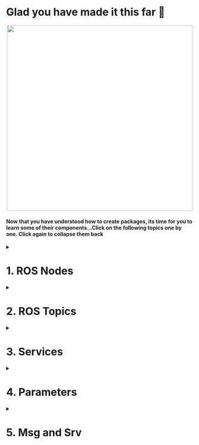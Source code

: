 <!--http://wiki.ros.org/ROS/Tutorials/UnderstandingNodes<br>
http://wiki.ros.org/ROS/Tutorials/UnderstandingTopics<br>
http://wiki.ros.org/ROS/Tutorials/UnderstandingServicesParams<br>
http://wiki.ros.org/ROS/Tutorials/CreatingMsgAndSrv<br>
-->
# Glad you have made it this far :tada:

<p align="center">
  <img width=500 src="https://media4.giphy.com/media/hWkg5NRbpwW9yIDV3r/100.webp?cid=ecf05e47su1z5s8b2z4ef0zr0e0mlnlkn103ea5es3jdai7k&rid=100.webp&ct=g">
  </p>
  
#### Now that you have understood how to create packages, its time for you to learn some of their components...Click on the following topics one by one. Click again to collapse them back
<details>
  <summary><h1>1. ROS Nodes</h1></summary>
  
A node is nothing but an executable file inside a ROS package. It makes use of topics and services to communicate with the other nodes which are inside the same or different package.

Here is a real life analogy.
## A mobile robot controlled by a camera
#### Let’s start with a standard robotics application which involves a mobile robot and a camera. The robot has 3 ROS packages (from low to high level):
- [**Camera package: processes images and give useful info and commands to the robot**](https://github.com/AMC-IITBHU/ROS-Summer-Camp-22/edit/main/Week%201/Subpart%202/README.md#nodes-for-the-camera-package)
- [**Motion planning package: monitors and controls the robot trajectory**](https://github.com/AMC-IITBHU/ROS-Summer-Camp-22/edit/main/Week%201/Subpart%202/README.md#nodes-for-the-motion-planning-package)
- [**Hardware control package: directly controls the hardware (wheels and other actuators)**](https://github.com/AMC-IITBHU/ROS-Summer-Camp-22/edit/main/Week%201/Subpart%202/README.md#nodes-for-the-hardware-control-package)
<br>
<p align="center">
  <img src="https://user-images.githubusercontent.com/77807055/168066267-42738370-7e45-4af4-8a57-3d8c89db3613.jpg">
  </p>
<br>
Let’s now fill in those packages with useful nodes which will be responsible for the execution of the program.

### Nodes for the camera package
The camera package will handle a camera as an independent unit. We need a driver for the camera, to be able to program it, and get frames from it. Then we also need a program that will take those frames and do some image processing work.
<br>
<p align="center">
  <img src="https://user-images.githubusercontent.com/77807055/168075161-248b8e63-5f16-4eb2-aa0e-682968d3741f.jpg">
</p>
<br>
  
All those programs in blue are nodes. Each node is launched separately. First you will launch the driver, and then the image processing node. **The nodes will then communicate using ROS communication functionalities**, for example topics, services and actions.
<br><br>

### Nodes for the motion planning package
In this package you can expect to have a motion planning node, which will compute motion planning for any given robot. We can also add a path correction node, which role is to modify the motion planning due to external factors.
<br>
<p align="center">
  <img src="https://user-images.githubusercontent.com/77807055/168075873-68bd5600-1f63-4784-b218-c993fb4de865.jpg">
  </p>
<br>
Next step is to make the two nodes in different packages communicate each other.

Let’s link the image processing node to the path correction node. The image processing node will analyze frames coming from the camera and will send an analysis of the environment to the path correction node. This ROS node will then be able to notify the motion planning node.

### Nodes for the hardware control package
Hardware control package, as an independent unit, will control the hardware of the robot. That can be wheels, a robotic arm joints, or anything else.

We’ll find some drivers to control the motors. The drivers are controlled from the main control loop node. And let’s say that the position data coming from the motor encoders is sent back to the control loop for more precise control. This data is also published by a state publisher node.
<br>
<p align="center">
  <img src="https://user-images.githubusercontent.com/77807055/168076263-d2b984f9-b26b-4001-a7b0-b58432432d4a.jpg">
  </p>
<br>
The motion planning node from the motion planning package will send computed trajectories to the main control loop node, inside the hardware control package.

The hardware state of the robot is published, and both the motion planning and path correction nodes are receiving it. Thus, the motion planning can be dynamically changed thanks to the hardware or camera data.

### But, what's the point of writing multiple nodes when you can jot down all of the code in a single file? Well, there are some reasons...
* Splitting the code into multiple nodes helps faster debugging and helps in organising them better.
* ROS nodes are not internally linked. They communicate only through topics and services. So, if one node crashes, others are safe.
* There are some client libraries available in ROS such as roscpp and rospy that allow nodes written in different languages (C++/ Python) to communicate. So, your are no more bounded to write all your code in a single programming language.

## Hell of theoretical stuff, isn't it?
<p align="center">
  <img width=500 src="https://media0.giphy.com/media/LTYT5GTIiAMBa/giphy.webp?cid=ecf05e47ema8hvix956qus7ss40s392hbyyetc7myruj6pjb&rid=giphy.webp&ct=g">
  </p>
  
#### Well then, back to technical stuff. Hit that button👇 to learn how to run a node and get info about one:
* [Understanding ROS Nodes](http://wiki.ros.org/ROS/Tutorials/UnderstandingNodes)<br>
#### In the subpart 3, you will learn how to write a node.
</details>

<details>
  <summary><h1>2. ROS Topics</h1></summary>
  
**A topic is a named bus over which nodes exchange messages**.
  
## Our first publisher
  Let's understand ROS topics through a real world analogy of radio transmitter and receiver. Suppose we have one radio transmitter. It will send some data on a given frequency, say 98.7 frequency, so you know that if you want to receive music from the radio station, you need to connect your device to “98.7”.

  You can see the green box here, 98.7, as a ROS topic, and **the radio transmitter is a publisher** of this topic. So for this case, a data stream is sent over the 98.7 topic.
<br>
  <p align="center">
    <img src="https://user-images.githubusercontent.com/77807055/168092995-7addc220-8c2d-4f50-969b-2b0e403169a0.jpg">
  </p>
  <br>
  
## Time to add some subscribers
  Suppose, your phone receives messages from the 98.7 topic. **Your phone is then a subscriber of the topic**. But for that, your phone must be able to decode the type of message that the radio transmitter is sending, apart from being on the right frequency. If it is sending AM signal, your phone should decode it. That’s why **both the publisher and subscriber must send messages with the same data structure**.

  So we have our radio transmitter and the phone, both using AM signals. They respectively publish and subscribe to the 98.7 topic.
  <br>
  <p align="center">
    <img src="https://user-images.githubusercontent.com/77807055/168093045-2d9daad5-1844-4a1c-a8e5-bbe18faf9b05.jpg">
  </p>
  <br>
  
## Multiple subscribers for one topic
What if you also want to listen to the radio station from your car? You just need to connect your car to the 98.7 radio. Your car should also be able to decode AM signal.
  <br>
  <p align="center">
    <img src="https://user-images.githubusercontent.com/77807055/168093110-3734e565-fcac-438a-9ffe-0cddc1be553c.jpg">
  </p>
  <br>
  
With ROS, **you can have multiple subscribers for the same topic**. A subscriber is not aware of the other subscribers and publisher. It only knows it is receiving data from the 98.7 topic. Thus, we can say that **subscribers are anonymous.**
  
## Multiple publishers for one topic
**You can also have many publishers for the same topic**. Imagine another radio transmitter which is also publishing an AM signal to 98.7. It can be the same radio station, it can also be another radio station. All the subscribers will receive the messages from both publishers.
<br>
  <p align="center">
    <img src="https://user-images.githubusercontent.com/77807055/168093198-852db4ad-6ee4-4fb8-a01d-44fb5abff555.jpg">
  </p>
  <br>
  
A publisher is also not aware of the other publishers and the subscriber of the topic. It only publishes data to the topic, and that’s it. **Publishers on a ROS topic are anonymous.**
  
So, each node which is publishing or subscribing to the topic is totally independent. For example, you could have 3 subscribers on the topic and no publisher. It’s still working, but the subscribers will just receive no data. If you have 2 publishers on the topic, and no subscriber, the data is just sent and no one receives it.

## Multiple publishers/subscribers inside one node
A node can publish and subscribe on many different topics.
  <br>
  <p align="center">
    <img src="https://user-images.githubusercontent.com/77807055/168093295-82bc6726-94c9-414e-8009-afb399b4863d.jpg">
  </p>
  <br>
  
Let’s say that the radio transmitter node number 2 is publishing AM signal on the 98.7 topic, and FM signal on the 101.3 topic. The car can subscribe to the 101.3 topic, and decode FM signal at the same time.

**A node can contain multiple publishers, but also subscribers**. The car, while listening to the radio, can publish its coordinates to a car_location topic.
  <br>
  <p align="center">
    <img src="https://user-images.githubusercontent.com/77807055/168093352-abc57d22-7716-4afd-a707-492ebd4867a6.jpg">
  </p>
  <br>
  
The car node has now one subscriber on the 98.7 topic, and one publisher on the car_location topic. The computer node is subscribing to the car location topic, and for the communication to be successful, both nodes are sending and receiving the same kind of message.

Well, that’s it for the analogy! You should now have a better comprehension of what is a ROS topic and when it is useful.
  
## Get back to reality

Note that for the real world analogy I used numbers with dots as topic name. This is not valid, a topic name must start with a letter, followed by letters, numbers, underscores, tildes, and slashes. For example, you could a topic named “/radio_98_7”.

Technically speaking, the messages are sent over TCP/IP. The ROS libraries that you will use on your code, will provide you with enough abstraction so you don’t have to deal with the TCP/IP layer.
  
### Aren't ROS topics tired of being the middleman😢?
  <br>
  <p align="center">
    <img width=500 src="https://media0.giphy.com/media/l396WS0aAT9hQ3HmU/200w.webp?cid=ecf05e477qxfmxy89rah3o621zmkeuwyg2prpjzbu56e44yr&rid=200w.webp&ct=g">
    <br><i>Topics would love the internet, isn't it? 🙁</i>
  </p>
  <br>

## Points to Note!
- A topic has a message type. All publishers and subscribers on this topic **must use the message type associated with the topic**.
- As you already know, you can write a node in multiple languages, using for example the roscpp library for C++, and rospy library for Python. Well, those libraries also include the Topic functionality. So, you can **create a publisher or subscriber in any ROS supported language you want**, directly inside ROS nodes.
- When a node wants to publish something, it will inform the ROS master. When another node wants to subscribe to a topic, it will ask the ROS master from where it can get the data. You can see the **ROS master as a DNS server for nodes** to find where to communicate.

Again, I want you to head over to the following tutorial to visualise topics using command line:
  - [Understanding Topics](http://wiki.ros.org/ROS/Tutorials/UnderstandingTopics)
  
</details>

<details>
  <summary><h1>3. Services</h1></summary>
  
A ROS service is a **client/server system**. Let's go with a real world analogy again of a weather service.

## Our first ROS service
The weather service gives us the local weather after we send our location. You, on your computer, are considered as the client, and the weather service online is the server. You will be able to access the server through an HTTP request, with a URL. Think as the HTTP URL as a ROS service.

First of all, your computer will send a request to the server. The request will contain a message, in this case your location. The server will then process the request, and send a response. The response will also contain a message.

The request sent by the client must be a location. And the server must send back a weather.
  <br>
  <p align ="center">
    <img src="https://user-images.githubusercontent.com/77807055/168376907-fcdf0cf8-0594-4016-8b51-eaa8e026ad22.jpg">
  </p>
  <br>

## Multiple clients for one service
Multiple clients can also send a request containing a location to the server, through the HTTP URL. The server will then process the requests and send back a response to each client. **Note that you should not have more than one server for the same service**.
  <br>
  <p align="center">
    <img src="https://user-images.githubusercontent.com/77807055/168376977-2bfb6629-eee5-4251-9907-59f2af7ae77f.jpg">
  </p>
  <br>

Here, we have 3 different computer nodes, and one node for the weather service. The HTTP URL can be seen as a ROS service. The computer nodes contain a service client. This service client will call the ROS service and send a request with a location. On the other side, the weather service contains a ROS service server which will process all requests and send back a response through the ROS service.

Again, **all clients and the server inside nodes are not aware of each other**. They only see up to the ROS service interface.

## Points to Note
Here are some of the main characteristics of a ROS service:

- It is **synchronous**. The client sends a requests, and blocks until it receives a response.
- You should use ROS services **only for computations and quick actions**. For example the client will send some data, and receive another piece of data. Or for example, if you want to enable or disable an actuator, or any immediate action. As the service call is blocking, you don’t want your client to be stuck for too long.
- **A service is defined by a name, and a pair of messages**. One message is the request, one message is the response. You must respect the format of the data on both side of the communication.
- As for nodes and topics, you can directly create service clients and servers inside ROS nodes, using for example the rosccp library for c++ and the rospy library for Python.
  
Topics will be used for unidirectional data streams, and services will be used when you need a client/server architecture.
  <br>
  <p align="center">
    <img width=500 src="https://media2.giphy.com/media/yxt1GCEZ4u9tl5z4br/200w.webp?cid=ecf05e473ix2ifup29mnlitelejzbu7qud8amlf09zwnu6c4&rid=200w.webp&ct=g">
  </p>
  <br>
</details>

<details>
  <summary><h1>4. Parameters</h1></summary>
  
## Why do you need ROS parameters ?
Suppose you want to create some global settings in your application, for example:
- The name of your robot.
- The frequency at which you read some sensors.
- A simulation flag that you can use in all your nodes to inform that the robot is running in real mode or simulation mode.
  
You certainly don’t want to hardcode those settings in all your nodes or get too many useless dependencies between your nodes.

So, you need a sort of global dictionary for shared settings in your application, that can be retrieved at runtime, when you launch your nodes.

## The ROS parameter server
After you launch the ROS master, the parameter server is automatically created inside the ROS master.
  <br>
  <p align="center">
    <img src="https://user-images.githubusercontent.com/77807055/168381409-0d2970f8-008c-43e7-8641-67655c7ef7bb.jpg">
  </p>
  <br>

The parameter server is basically **a dictionary containing global variables (ROS parameters) which are accessible from anywhere in the current ROS environment**.
<br>
  <p align="center">
    <img src="https://user-images.githubusercontent.com/77807055/168381486-30e25e8d-5a6e-470e-9ae5-09f43f6d016d.jpg">
  </p>
  <br>
  
At any time, **a node can read a parameter, modify a parameter, and can create new ones**. Like in the figure, any of the 4 nodes in 3 packages can get access to the ROS parameter server given that the nodes should be on the same environment as the ROS master.

A ROS parameter has a name, and a data type. Among the most common types, you can use:
- Boolean
- Integer number
- Double number
- String
- List of previous data types

See for yourself how services and parameters actually work:
  - [Understanding Services and Parameters](http://wiki.ros.org/ROS/Tutorials/UnderstandingServicesParams)

### Too much for now, isn't it?
  <p align="center">
    <img src="https://media0.giphy.com/media/hqOOKhJXtk3T7JqX8t/200w.webp?cid=ecf05e47sc05y03z38zyvzrya9f8ulw3qmp98itmrh7u0ic6&rid=200w.webp&ct=g">
  </p>
  <br>
</details>

<details>
  <summary><h1>5. Msg and Srv</h1></summary>
  <p align="center">
    <img src="https://media4.giphy.com/media/xT1R9LUBYOXB4b8E6Y/200.webp?cid=ecf05e475z1guf8z6i739bizam8pk7t2iy3wskys0ccrydej&rid=200.webp&ct=g">
  </p>
  <br>
  
## ROS messages in topics and services
- A topic is defined by 2 things:
  - A name, which is the interface to reach.
  - A message definition, which is the data structure of the information you send.
  
- A service is also defined by 2 things:
  - A name, which is the interface to reach.
  - A service definition that contains one message definition for the request, and one message definition for the response.

Well, **you can see topics and services as the communication layer tools, and messages as the actual content you send.**

## Yay, another real life example
When you send a mail, the transport company will transport your letter. The content of this letter is the analogy of a ROS message.
  <br>
  <p align="center">
    <img src="https://user-images.githubusercontent.com/77807055/168383691-8ad32c75-6b3c-40af-aeb0-d424399b290b.jpg">
  </p>
  <br>
  
When you send a letter and you wait for a response, then the first letter contains a Request message, and the letter that you receive back contains a Response message. The combination of the two message definitions is the service definition.
  <br>
  <p align="center">
    <img src="https://user-images.githubusercontent.com/77807055/168383720-b0467180-9e44-45b1-9ed3-baf31418c224.jpg">
  </p>
  <br>

## How are ROS messages created ?
So, first you create a message definition. When you use the catkin_make command line, the message will be parsed by the build system. And then, a source code will be generated for this message, in any ROS supported language: C++, Python etc.

That’s why you can, for example, directly include the message header in your C++ code. Because the build system generated this header file.
  <br>
  <p align="center">
    <img src="https://user-images.githubusercontent.com/77807055/168383753-a0d04394-2b99-4c70-85a3-192c00d4e7da.jpg">
  </p>
  <br>
 
Head over to the following tutorial to see in depth how messages are actually created👇
- [Creating Msg and Srv](http://wiki.ros.org/ROS/Tutorials/CreatingMsgAndSrv)
  
#### As I promised, this is the last component. If you have come down this far, then trust me...
  <br>
  <p align="center">
    <img width=500 src="https://media1.giphy.com/media/loA2it5PFS5fBt6Ud3/200w.webp?cid=ecf05e47uuu4e31br0s8ig6carft73xggwova2me5kigmclb&rid=200w.webp&ct=g">
  </p>
  <br>
  
#### Now, straighten your back a li'll bit and take time to grasp these concepts, get familiar with their command line usages, we will meet you next in Subpart 3. Till then...
  <br>
  <p align="center">
    <img width=500 src="https://media2.giphy.com/media/aePS31pKg94KSh8Cl3/200w.webp?cid=ecf05e47sce1s23e2wywcn2i8f7azmbqhpf6qngswvutiioi&rid=200w.webp&ct=g">
  </p>
  <br>
</details>
